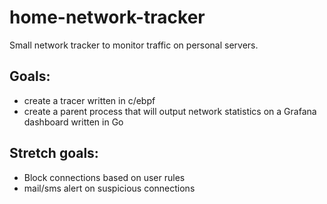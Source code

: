 # home-network-tracker
Small network tracker to monitor traffic on personal servers.

Goals:
-

- create a tracer written in c/ebpf
- create a parent process that will output network statistics on a Grafana dashboard written in Go

Stretch goals:
-

- Block connections based on user rules
- mail/sms alert on suspicious connections